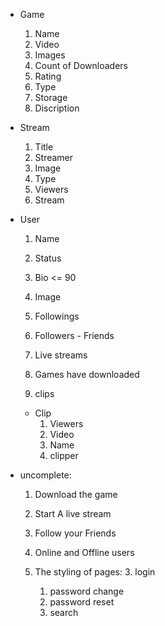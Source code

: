 - Game
    1. Name
    2. Video
    3. Images
    4. Count of Downloaders
    5. Rating
    6. Type
    7. Storage
    8. Discription

- Stream
    1. Title
    2. Streamer
    3. Image
    4. Type
    5. Viewers
    6. Stream


- User
    1. Name
    2. Status
    3. Bio <= 90
    4. Image

    5. Followings
    6. Followers - Friends
    <i class="fa-solid fa-user-minus"></i>
    <i class="fa-solid fa-user-plus"></i>

    7. Live streams
    8. Games have downloaded
    9. clips


    - Clip
        1. Viewers
        2. Video
        3. Name
        4. clipper


- uncomplete:
    1. Download the game
    2. Start A live stream
    3. Follow your Friends
    4. Online and Offline users
    
    5. The styling of pages:
        3. login
        1. password change
        2. password reset
        4. search
